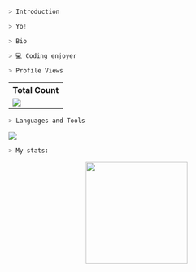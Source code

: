 ```zsh
> Introduction
```

```csharp
> Yo!
```

```zsh
> Bio
```

```csharp
> 💻 Coding enjoyer
```

```zsh
> Profile Views
```

  <table>
    <tr>
      <th>Total Count</th>
    </tr>
    <tr>
      <td>
         <a href="https://github.com/uzuhiko"> <img src="https://komarev.com/ghpvc/?username=uzuhiko&style=for-the-badge&color=brightgreen"> </a>
      </td>
    </tr>
  </table>

```zsh
> Languages and Tools
```

<p align="left"> <a href="https://github.com/uzuhiko"><img src="https://skillicons.dev/icons?i=vscode,visualstudio,github,aftereffects,photoshop,css,html,js,cpp,java,ubuntu,windows"> </a> </p>

```zsh
> My stats:
```
<p align="center">
<img height="200px" src="https://github-readme-stats.vercel.app/api?username=uzuhiko&hide_border=true&show_icons=true&count_private=true&theme=gruvbox&bg_color=151515">
</p>
